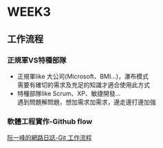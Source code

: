 # WEEK3
## 工作流程
###  正規軍VS特種部隊

- 正規軍like 大公司(Microsoft、BMI...)，瀑布模式<br>
需要有確切的需求及充足的知識才適合使用此方式
- 特種部隊like Scrum、XP、敏捷開發...<br>
遇到問題解問題，想加需求加需求，邊走邊打邊加強

### 軟體工程實作-Github flow
[阮一峰的網路日誌-Git 工作流程](https://www.ruanyifeng.com/blog/2015/12/git-workflow.html)

